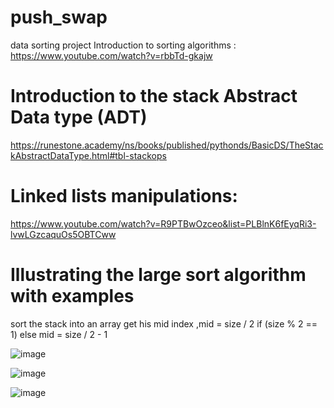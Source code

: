 # push_swap
data sorting project 
Introduction to sorting algorithms : https://www.youtube.com/watch?v=rbbTd-gkajw


# Introduction to the stack Abstract Data type (ADT)


https://runestone.academy/ns/books/published/pythonds/BasicDS/TheStackAbstractDataType.html#tbl-stackops

# Linked lists manipulations:

https://www.youtube.com/watch?v=R9PTBwOzceo&list=PLBlnK6fEyqRi3-lvwLGzcaquOs5OBTCww

# Illustrating the large sort algorithm with examples

sort the stack into an array get his mid index ,mid = size / 2 if (size % 2 == 1) else mid = size / 2 - 1

![image](https://github.com/user-attachments/assets/d23e52a0-0130-4f2c-828b-8ec6e9dce69c)

![image](https://github.com/user-attachments/assets/81f28ccc-5498-4d76-ad45-6b2d48c0c944)

![image](https://github.com/user-attachments/assets/4e7084e5-0757-4027-876d-edd4b3107fc8)

